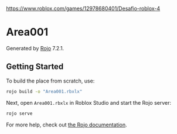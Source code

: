 https://www.roblox.com/games/12978680401/Desafio-roblox-4

# Area001
Generated by [Rojo](https://github.com/rojo-rbx/rojo) 7.2.1.

## Getting Started
To build the place from scratch, use:

```bash
rojo build -o "Area001.rbxlx"
```

Next, open `Area001.rbxlx` in Roblox Studio and start the Rojo server:

```bash
rojo serve
```

For more help, check out [the Rojo documentation](https://rojo.space/docs).
